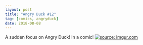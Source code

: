 ```yaml
---
layout: post
title: "Angry Duck #12"
tag: [comics, angryduck]
date: 2018-08-08
---
```


A sudden focus on Angry Duck! In a comic! <!-- #44 -->
[![](https://i.imgur.com/m80gBfS.jpg "source: imgur.com")](https://i.imgur.com/m80gBfS.jpg)
